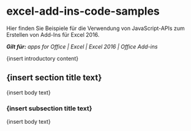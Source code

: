 
# excel-add-ins-code-samples
Hier finden Sie Beispiele für die Verwendung von JavaScript-APIs zum Erstellen von Add-Ins für Excel 2016.

 _**Gilt für:** apps for Office | Excel | Excel 2016 | Office Add-ins_

{insert introductory content}

## {insert section title text}

{insert body text}


### {insert subsection title text}

{insert body text}

